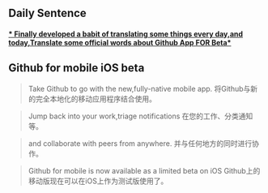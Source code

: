 ## **Daily Sentence**
#### <u>* Finally developed a babit of translating some things every day,and today,Translate some official words about Github App FOR Beta*</u>

## Github for mobile iOS beta
> Take Github to go with the new,fully-native mobile app.
> 将Github与新的完全本地化的移动应用程序结合使用。

> Jump back into your work,triage notifications
> 在您的工作、分类通知等。

> and collaborate with peers from anywhere.
> 并与任何地方的同时进行协作。

> Github for mobile is now available as a limited beta on iOS
> Github上的移动版现在可以在iOS上作为测试版使用了。